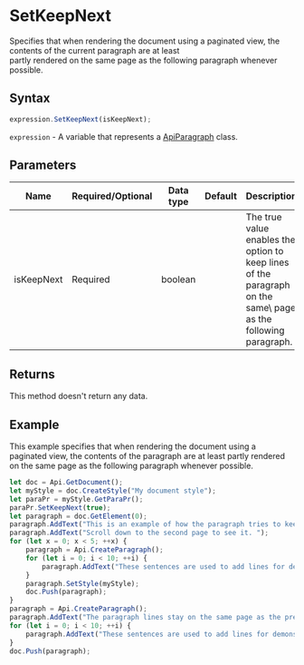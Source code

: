 # SetKeepNext

Specifies that when rendering the document using a paginated view, the contents of the current paragraph are at least\
partly rendered on the same page as the following paragraph whenever possible.

## Syntax

```javascript
expression.SetKeepNext(isKeepNext);
```

`expression` - A variable that represents a [ApiParagraph](../ApiParagraph.md) class.

## Parameters

| **Name** | **Required/Optional** | **Data type** | **Default** | **Description** |
| ------------- | ------------- | ------------- | ------------- | ------------- |
| isKeepNext | Required | boolean |  | The true value enables the option to keep lines of the paragraph on the same\ page as the following paragraph. |

## Returns

This method doesn't return any data.

## Example

This example specifies that when rendering the document using a paginated view, the contents of the paragraph are at least partly rendered on the same page as the following paragraph whenever possible.

```javascript editor-docx
let doc = Api.GetDocument();
let myStyle = doc.CreateStyle("My document style");
let paraPr = myStyle.GetParaPr();
paraPr.SetKeepNext(true);
let paragraph = doc.GetElement(0);
paragraph.AddText("This is an example of how the paragraph tries to keep together with the next paragraph. ");
paragraph.AddText("Scroll down to the second page to see it. ");
for (let x = 0; x < 5; ++x) {
	paragraph = Api.CreateParagraph();
	for (let i = 0; i < 10; ++i) {
		paragraph.AddText("These sentences are used to add lines for demonstrative purposes. ");
	}
	paragraph.SetStyle(myStyle);
	doc.Push(paragraph);
}
paragraph = Api.CreateParagraph();
paragraph.AddText("The paragraph lines stay on the same page as the previous paragraph. ");
for (let i = 0; i < 10; ++i) {
	paragraph.AddText("These sentences are used to add lines for demonstrative purposes. ");
}
doc.Push(paragraph);
```
